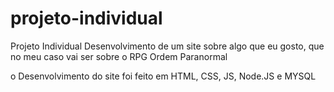 # projeto-individual

Projeto Individual
Desenvolvimento de um site sobre algo que eu gosto, que no meu caso vai ser sobre o RPG Ordem Paranormal

o Desenvolvimento do site foi feito em HTML, CSS, JS, Node.JS e MYSQL
